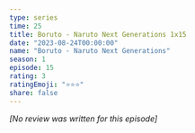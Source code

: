 ```yaml
---
type: series
time: 25
title: Boruto - Naruto Next Generations 1x15
date: "2023-08-24T00:00:00"
name: "Boruto - Naruto Next Generations"
season: 1
episode: 15
rating: 3
ratingEmoji: "⭐️⭐️⭐️"
share: false
---
```


_[No review was written for this episode]_